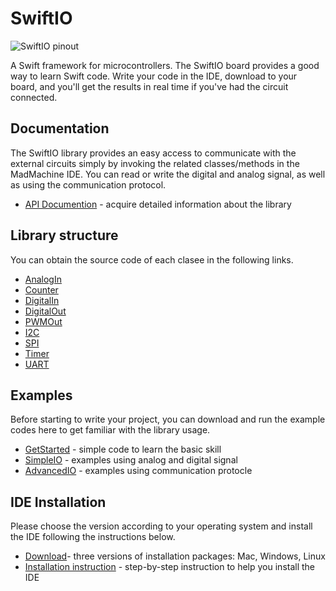 # SwiftIO

![SwiftIO pinout](https://github.com/madmachineio/SwiftIO/raw/master/images/swiftio_pinout.png)

A Swift framework for microcontrollers. The SwiftIO board provides a good way to learn Swift code. Write your code in the IDE, download to your board, and you'll get the results in real time if you've had the circuit connected.


## Documentation

The SwiftIO library provides an easy access to communicate with the external circuits simply by invoking the related classes/methods in the MadMachine IDE. You can read or write the digital and analog signal, as well as using the communication protocol.

* [API Documention](https://madmachineio.github.io/SwiftIO/) - acquire detailed information about the library 


## Library structure

You can obtain the source code of each clasee in the following links.
* [AnalogIn](https://github.com/madmachineio/SwiftIO/blob/master/Sources/SwiftIO/AnalogIn.swift)
* [Counter](https://github.com/madmachineio/SwiftIO/blob/master/Sources/SwiftIO/Counter.swift)
* [DigitalIn](https://github.com/madmachineio/SwiftIO/blob/master/Sources/SwiftIO/DigitalIn.swift)
* [DigitalOut](https://github.com/madmachineio/SwiftIO/blob/master/Sources/SwiftIO/DigitalOut.swift)
* [PWMOut](https://github.com/madmachineio/SwiftIO/blob/master/Sources/SwiftIO/PWMOut.swift)
* [I2C](https://github.com/madmachineio/SwiftIO/blob/master/Sources/SwiftIO/I2C.swift)
* [SPI](https://github.com/madmachineio/SwiftIO/blob/master/Sources/SwiftIO/SPI.swift)
* [Timer](https://github.com/madmachineio/SwiftIO/blob/master/Sources/SwiftIO/Timer.swift)
* [UART](https://github.com/madmachineio/SwiftIO/blob/master/Sources/SwiftIO/UART.swift)


## Examples

Before starting to write your project, you can download and run the example codes here to get familiar with the library usage.

* [GetStarted](https://github.com/madmachineio/Examples/tree/master/GetStarted) - simple code to learn the basic skill
* [SimpleIO](https://github.com/madmachineio/Examples/tree/master/SimpleIO) - examples using analog and digital signal
* [AdvancedIO](https://github.com/madmachineio/Examples/tree/master/AdvancedIO/SHT3x) - examples using communication protocle


## IDE Installation

Please choose the version according to your operating system and install the IDE following the instructions below.

* [Download](https://www.madmachine.io/downloads)- three versions of installation packages: Mac, Windows, Linux 
* [Installation instruction](https://www.madmachine.io/blog/categories/swiftio) - step-by-step instruction to help you install the IDE
